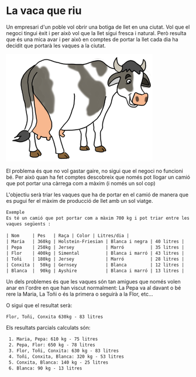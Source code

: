 La vaca que riu
======================
Un empresari d'un poble vol obrir una botiga de llet en una ciutat. Vol que el negoci tingui èxit i per això vol que la llet sigui fresca i natural. Però resulta que és una mica avar i per això en comptes de portar la llet cada dia ha decidit que portarà les vaques a la ciutat.

![Vaca](imatges/vaca.png)

El problema és que no vol gastar gaire, no sigui que el negoci no funcioni bé. Per això quan ha fet comptes descobreix que només pot llogar un camió que pot portar una càrrega com a màxim (i només un sol cop)

L'objectiu serà triar les vaques que ha de portar en el camió de manera que es pugui fer el màxim de producció de llet amb un sol viatge.

    Exemple
    Es té un camió que pot portar com a màxim 700 kg i pot triar entre les vaques següents :

    | Nom     | Pes   | Raça | Color | Litres/dia |
    | Maria   | 360kg | Holstein-Friesian | Blanca i negra | 40 litres |
    | Pepa    | 250kg | Jersey            | Marró          | 35 litres |
    | Flor    | 400kg | Simental          | Blanca i marró | 43 litres |
    | Toñi    | 180kg | Jersey            | Marró          | 28 litres |
    | Conxita |  50kg | Gernsey           | Blanca         | 12 litres |
    | Blanca  |  90kg | Ayshire           | Blanca i marró | 13 litres |

Un dels problemes és que les vaques són tan amigues que només volen anar en l'ordre en que han viscut normalment: La Pepa va al davant o bé rere la Maria, La Toñi o és la primera o seguirà a la Flor, etc...

O sigui que el resultat serà:

    Flor, Toñi, Conxita 630kg - 83 litres

 Els resultats parcials calculats són:

     1. Maria, Pepa: 610 kg - 75 litres
     2. Pepa, Flor: 650 kg - 78 litres
     3. Flor, Toñi, Conxita: 630 kg - 83 litres
     4. Toñi, Conxita, Blanca: 320 kg - 53 litres
     5. Conxita, Blanca: 140 kg - 25 litres
     6. Blanca: 90 kg - 13 litres
